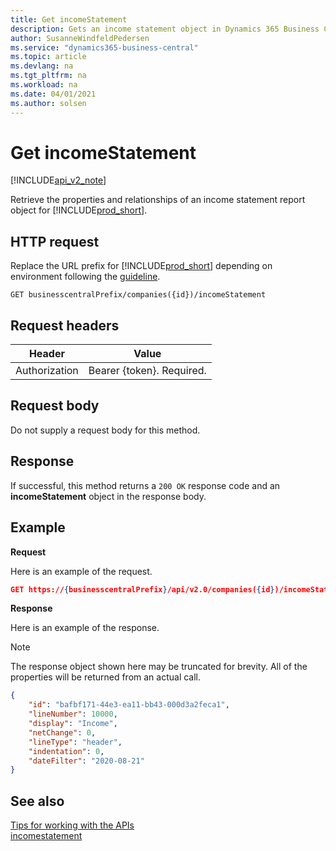 ```yaml
---
title: Get incomeStatement  
description: Gets an income statement object in Dynamics 365 Business Central.
author: SusanneWindfeldPedersen
ms.service: "dynamics365-business-central"
ms.topic: article
ms.devlang: na
ms.tgt_pltfrm: na
ms.workload: na
ms.date: 04/01/2021
ms.author: solsen
---
```


# Get incomeStatement

[!INCLUDE[api_v2_note](../../../includes/api_v2_note.md)]

Retrieve the properties and relationships of an income statement report object for [!INCLUDE[prod_short](../../../includes/prod_short.md)].

## HTTP request
Replace the URL prefix for [!INCLUDE[prod_short](../../../includes/prod_short.md)] depending on environment following the [guideline](../../v2.0/endpoints-apis-for-dynamics.md).
```
GET businesscentralPrefix/companies({id})/incomeStatement
```

## Request headers

|Header       |Value                     |
|-------------|--------------------------|
|Authorization|Bearer {token}. Required. |

## Request body
Do not supply a request body for this method.

## Response
If successful, this method returns a ```200 OK``` response code and an **incomeStatement** object in the response body.

## Example

**Request**

Here is an example of the request.
```json
GET https://{businesscentralPrefix}/api/v2.0/companies({id})/incomeStatement?$orderby=lineNumber&$filter=dateFilter ge 2019-01-01 and dateFilter le 2020-12-31
```

**Response**

Here is an example of the response. 

> [!NOTE]  
>   The response object shown here may be truncated for brevity. All of the properties will be returned from an actual call.

```json
{
    "id": "bafbf171-44e3-ea11-bb43-000d3a2feca1",
    "lineNumber": 10000,
    "display": "Income",
    "netChange": 0,
    "lineType": "header",
    "indentation": 0,
    "dateFilter": "2020-08-21"
}
```


## See also
[Tips for working with the APIs](../../../developer/devenv-connect-apps-tips.md)    
[incomestatement](../resources/dynamics_incomestatement.md)    
